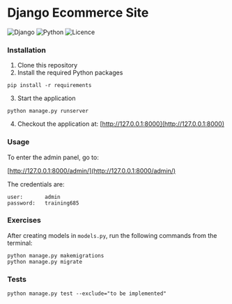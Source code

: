 # Django Ecommerce Site

![Django](https://img.shields.io/badge/django-4.1.1-blue)
![Python](https://img.shields.io/badge/python->=3.9-green)
![Licence](https://img.shields.io/badge/License-MIT-blue)
### Installation

1. Clone this repository
2. Install the required Python packages
```shell
pip install -r requirements
```
3. Start the application
```shell
python manage.py runserver
```
4. Checkout the application at: [http://127.0.0.1:8000](http://127.0.0.1:8000)

### Usage

To enter the admin panel, go to:

[http://127.0.0.1:8000/admin/](http://127.0.0.1:8000/admin/)

The credentials are:
```
user:       admin
password:   training685
```
### Exercises

After creating models in `models.py`, run the following 
commands from the terminal:
```shell
python manage.py makemigrations
python manage.py migrate
```

### Tests

```shell
python manage.py test --exclude="to be implemented"
```
